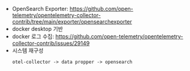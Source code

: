 - OpenSearch Exporter: https://github.com/open-telemetry/opentelemetry-collector-contrib/tree/main/exporter/opensearchexporter
- docker desktop 기반
- docker 로그 수집: https://github.com/open-telemetry/opentelemetry-collector-contrib/issues/29149
- 시스템 재구성
  ```
  otel-collector -> data propper -> opensearch
  ```